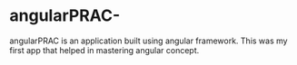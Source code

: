 # angularPRAC-
angularPRAC is an application built using angular framework. This was my first app that helped in mastering angular concept.
